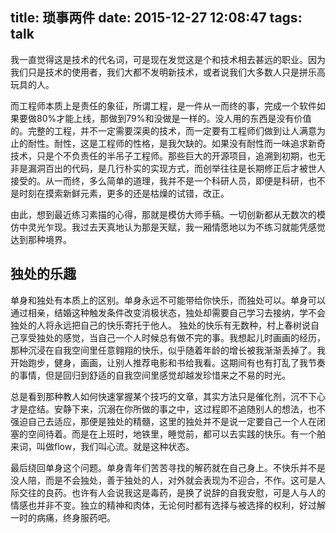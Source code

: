 title: 琐事两件
date: 2015-12-27 12:08:47
tags: talk
---

我一直觉得这是技术的代名词，可是现在发觉这是个和技术相去甚远的职业。因为我们只是技术的使用者，我们大都不发明新技术，或者说我们大多数人只是拼乐高玩具的人。

<!--more-->

而工程师本质上是责任的象征，所谓工程，是一件从一而终的事，完成一个软件如果要做80%才能上线，那做到79%和没做是一样的。没人用的东西是没有价值的。完整的工程，并不一定需要深奥的技术，而一定要有工程师们做到让人满意为止的耐性。耐性，这是工程师的性格，是我欠缺的。如果没有耐性而一味追求新奇技术，只是个不负责任的半吊子工程师。那些巨大的开源项目，追溯到初期，也无非是漏洞百出的代码，是几行朴实的实现方式，而创举往往是长期修正后才被世人接受的。从一而终，多么简单的道理，我并不是一个科研人员，即便是科研，也不是时刻在摸索新鲜元素，更多的还是枯燥的试错，改正。

由此，想到最近练习素描的心得，那就是模仿大师手稿。一切创新都从无数次的模仿中灵光乍现。我过去天真地认为那是天赋，我一厢情愿地以为不练习就能凭感觉达到那种境界。

## 独处的乐趣

单身和独处有本质上的区别。单身永远不可能带给你快乐，而独处可以。单身可以通过相亲，结婚这种触发条件改变消极状态，独处却需要自己学习去接纳，学不会独处的人将永远把自己的快乐寄托于他人。
独处的快乐有无数种，村上春树说自己享受独处的感觉，当自己一个人时候总有做不完的事。我想起儿时画画的经历，那种沉浸在自我空间里任意翱翔的快乐，似乎随着年龄的增长被我渐渐丢掉了。我开始跑步，健身，画画，让别人推荐电影和书给我看。这期间有也有打乱了我节奏的事情，但是回归到舒适的自我空间里感觉却越发珍惜来之不易的时光。

总是看到那种教人如何快速掌握某个技巧的文章，其实方法只是催化剂，沉不下心才是症结。安静下来，沉溺在你所做的事之中，这过程即不追随别人的想法，也不强迫自己去适应，那便是独处的精髓，这里的独处并不是说一定要自己一个人在闭塞的空间待着。而是在上班时，地铁里，睡觉前，都可以去实践的快乐。有一个舶来词，叫做flow，我们叫心流。就是这种状态。

最后绕回单身这个问题。单身青年们苦苦寻找的解药就在自己身上。不快乐并不是没人陪，而是不会独处，善于独处的人，对外就会表现为不迎合，不作。这可是人际交往的良药。也许有人会说我这是毒药，是换了说辞的自我安慰，可是人与人的情感也并非不变。独立的精神和肉体，无论何时都有选择与被选择的权利，好过解一时的病痛，终身服药吧。


